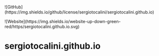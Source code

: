 <div style="display: block; margin: 0 auto">
<p>
![GitHub](https://img.shields.io/github/license/sergiotocalini/sergiotocalini.github.io)
</p>
<p>
![Website](https://img.shields.io/website-up-down-green-red/https/sergiotocalini.github.io.svg)
</p>
</div>

# sergiotocalini.github.io
